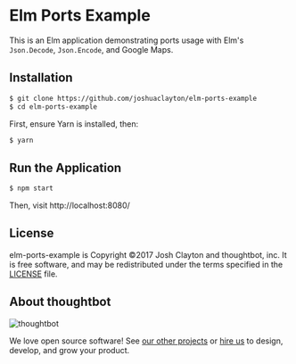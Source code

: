 # Elm Ports Example

This is an Elm application demonstrating ports usage with Elm's
`Json.Decode`, `Json.Encode`, and Google Maps.

## Installation

```sh
$ git clone https://github.com/joshuaclayton/elm-ports-example
$ cd elm-ports-example
```

First, ensure Yarn is installed, then:

```sh
$ yarn
```

## Run the Application

```sh
$ npm start
```

Then, visit http://localhost:8080/

## License

elm-ports-example is Copyright ©2017 Josh Clayton and thoughtbot, inc. It
is free software, and may be redistributed under the terms specified in the
[LICENSE](/LICENSE) file.

## About thoughtbot

![thoughtbot](http://presskit.thoughtbot.com/images/thoughtbot-logo-for-readmes.svg)

We love open source software!  See [our other projects][community] or [hire
us][hire] to design, develop, and grow your product.

[community]: https://thoughtbot.com/community?utm_source=github
[hire]: https://thoughtbot.com?utm_source=github
